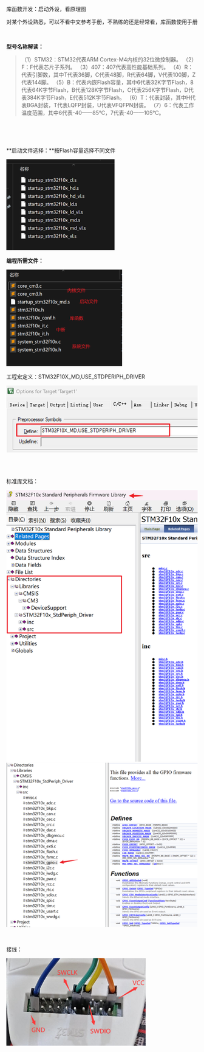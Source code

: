 库函数开发：启动外设，看原理图

对某个外设熟悉，可以不看中文参考手册，不熟练的还是经常看，库函数使用手册

<br/>

**型号名称解读：**

> （1）STM32：STM32代表ARM Cortex-M4内核的32位微控制器。
（2）F：F代表芯片子系列。
（3）407：407代表高性能基础系列。
（4）R：代表引脚数，其中T代表36脚，C代表48脚，R代表64脚，V代表100脚，Z代表144脚。
（5）B：代表内嵌Flash容量，其中6代表32K字节Flash，8代表64K字节Flash，B代表128K字节Flash，C代表256K字节Flash，D代表384K字节Flash，E代表512K字节Flash。
（6）T：代表封装，其中H代表BGA封装，T代表LQFP封装，U代表VFQFPN封装。
（7）6：代表工作温度范围，其中6代表-40——85℃，7代表-40——105℃。

<br/>

<br/>

<br/>

**启动文件选择：**按Flash容量选择不同文件

<img src="pic/252b6e0cd9edaee546ed769041f0dc95.png" alt="截图" style="zoom:50%;" />

<br/>

**编程所需文件：**

<img src="pic/2cf2146d9f3aa30f7e22bca4e10999cc.png" alt="截图" style="zoom:50%;" />

<br/>

工程宏定义：STM32F10X_MD,USE_STDPERIPH_DRIVER

![截图](pic/b2d9b18711325561926cbbb8c0b02b3b.png)

<br/>

<br/>

标准库文档：

![截图](pic/b08da3605532b212dec4820b0c6b7bd5.png)![截图](pic/aa8da5db157c4d6d047fa7e36b42c663.png)

<br/>

接线：

<img src="pic/6a328a8d5e02f68d07605e32f8494e56.png" alt="截图" style="zoom:50%;" />
